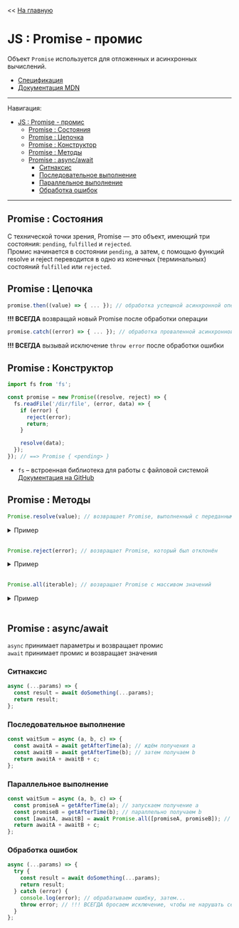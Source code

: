 << [На главную](../README.md)

# JS : Promise - промис

Объект `Promise` используется для отложенных и асинхронных вычислений.

- [Спецификация](https://tc39.es/ecma262/#sec-promise-objects)
- [Документация MDN](https://developer.mozilla.org/ru/docs/Web/JavaScript/Reference/Global_Objects/Promise)

---

Навигация:

- [JS : Promise - промис](#js--promise---промис)
  - [Promise : Состояния](#promise--состояния)
  - [Promise : Цепочка](#promise--цепочка)
  - [Promise : Конструктор](#promise--конструктор)
  - [Promise : Методы](#promise--методы)
  - [Promise : async/await](#promise--asyncawait)
    - [Ситнаксис](#ситнаксис)
    - [Последовательное выполнение](#последовательное-выполнение)
    - [Параллельное выполнение](#параллельное-выполнение)
    - [Обработка ошибок](#обработка-ошибок)

---

## Promise : Состояния

С технической точки зрения, Promise — это объект, имеющий три состояния: `pending`, `fulfilled` и `rejected`.  
Промис начинается в состоянии `pending`, а затем, с помощью функций resolve и reject переводится в одно из конечных (терминальных) состояний `fulfilled` или `rejected`.

## Promise : Цепочка

```js
promise.then((value) => { ... }); // обработка успешной асинхронной операции
```

**!!! ВСЕГДА** возвращай новый Promise после обработки операции

```js
promise.catch((error) => { ... }); // обработка проваленной асинхронной операции
```

**!!! ВСЕГДА** вызывай исключение `throw error` после обработки ошибки

## Promise : Конструктор

```js
import fs from 'fs';

const promise = new Promise((resolve, reject) => {
  fs.readFile('/dir/file', (error, data) => {
    if (error) {
      reject(error);
      return;
    }

    resolve(data);
  });
}); // ==> Promise { <pending> }
```

- `fs` – встроенная библиотека для работы с файловой системой  
  [Документация на GitHub](https://github.com/nodejs/node/blob/master/doc/api/fs.md)

## Promise : Методы

<a id="resolve"></a>

```js
Promise.resolve(value); // возвращает Promise, выполненный с переданным значением
```

<details>
<summary>Пример</summary>

```js
Promise.resolve([1, 2, 3])
  .catch((error) => {
    console.log('Ошибка!');
    return error;
  })
  .then((value) => {
    console.log(value);
    return value;
  });
// Console:
// [1, 2, 3]
```

</details><br>

<a id="reject"></a>

```js
Promise.reject(error); // возвращает Promise, который был отклонён
```

<details>
<summary>Пример</summary>

```js
Promise.reject([1, 2, 3])
  .catch((error) => {
    console.log('Ошибка!');
    return error;
  })
  .then((value) => {
    console.log(value);
    return value;
  });
// Console:
// Ошибка!
// [1, 2, 3]
```

</details><br>

<a id="all"></a>

```js
Promise.all(iterable); // возвращает Promise с массивом значений
```

<details>
<summary>Пример</summary>

```js
import fs from 'fs';

Promise.all(['/dir1/file', '/dir1', '/dir2', '/dir2/file'])
  .then((list) => {
    console.log(list);
    // преобразуем массив значений в массив промисов
    const promiseList = list.map((item) => fs.promises.stat(item));
    return Promise.all(promiseList); // !!! ВСЕГДА из then() возвращаем Promise
  })
  .then((list) => {
    console.log(list);
    // обрабатываем массив с результатами
    const statList = list.map((item) => (item.isFile() ? 'file' : 'directory'));
    return Promise.resolve(statList); // !!! ВСЕГДА из then() возвращаем Promise
  })
  .then(console.log);

// Console:
// [ '/dir1/file', '/dir1', '/dir2', '/dir2/file' ]
// [ { fs.Stats }, { fs.Stats }, { fs.Stats }, { fs.Stats } ]
// [ 'file', 'directory', 'directory', 'file' ]
```

- `fs.promises` – промисы, используемые в модуле fs  
  [Документация на GitHub](https://github.com/nodejs/node/blob/master/doc/api/fs.md)

</details><br>

## Promise : async/await

`async` принимает параметры и возвращает промис  
`await` принимает промис и возвращает значения

### Ситнаксис

```js
async (...params) => {
  const result = await doSomething(...params);
  return result;
};
```

### Последовательное выполнение

```js
const waitSum = async (a, b, c) => {
  const awaitA = await getAfterTime(a); // ждём получения a
  const awaitB = await getAfterTime(b); // затем получаем b
  return awaitA + awaitB + c;
};
```

### Параллельное выполнение

```js
const waitSum = async (a, b, c) => {
  const promiseA = getAfterTime(a); // запускаем получение a
  const promiseB = getAfterTime(b); // параллельно получаем b
  const [awaitA, awaitB] = await Promise.all([promiseA, promiseB]); // ждём получения a и b
  return awaitA + awaitB + c;
};
```

### Обработка ошибок

```js
async (...params) => {
  try {
    const result = await doSomething(...params);
    return result;
  } catch (error) {
    console.log(error); // обрабатываем ошибку, затем...
    throw error; // !!! ВСЕГДА бросаем исключение, чтобы не нарушать семантику
  }
};
```

